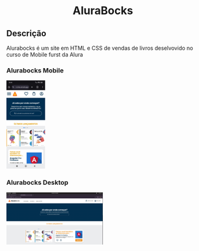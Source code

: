 <h1 align="center"> AluraBocks</h1>

<h2 > Descrição </h2>

<p font-size="1rem">
Alurabocks é um site em HTML e CSS de vendas de livros deselvovido no curso de Mobile furst da Alura </p>


<h3> Alurabocks Mobile </h3>
<img width="20%" src="assets/img/Alurabocks-mobile.jpeg">


<h3>Alurabocks Desktop</h3>

<img width="50%" src="assets/img/alurabocks-desktop.png">






